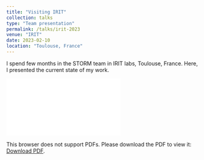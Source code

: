 ```yaml
---
title: "Visiting IRIT"
collection: talks
type: "Team presentation"
permalink: /talks/irit-2023
venue: "IRIT"
date: 2023-02-10
location: "Toulouse, France"
---
```



I spend few months in the STORM team in IRIT labs, Toulouse, France. Here, I presented the current state of my work.

<object data="/files/Presentations/Reunion_2023-02-10_Seminaire_STORM_IRIT.pdf" type="application/pdf" width="750px" height="750px">
    <embed src="/files/Presentations/Reunion_2023-02-10_Seminaire_STORM_IRIT.pdf" type="application/pdf">
        <p>This browser does not support PDFs. Please download the PDF to view it: <a href="/files/Presentations/Reunion_2023-02-10_Seminaire_STORM_IRIT.pdf">Download PDF</a>.</p>
    </embed>
</object>